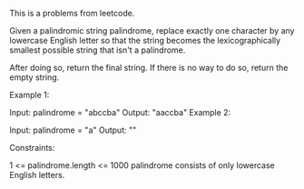 This is a problems from leetcode.

Given a palindromic string palindrome, replace exactly one character by any lowercase English letter so that the string becomes the lexicographically smallest possible string that isn't a palindrome.

After doing so, return the final string.  If there is no way to do so, return the empty string.

 

Example 1:

Input: palindrome = "abccba"
Output: "aaccba"
Example 2:

Input: palindrome = "a"
Output: ""
 

Constraints:

1 <= palindrome.length <= 1000
palindrome consists of only lowercase English letters.